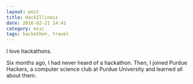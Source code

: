 ```yaml
---
layout: post
title: HackIllinois
date: 2016-02-21 14:41
category: misc
tags: hackathon, travel
---
```


I love hackathons.

Six months ago, I had never heard of a hackathon. Then, I joined Purdue Hackers, a computer science club at Purdue University and learned all about them. 

